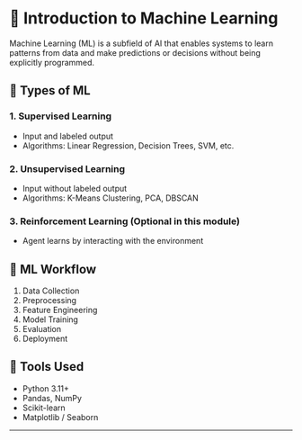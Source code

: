 # 📘 Introduction to Machine Learning

Machine Learning (ML) is a subfield of AI that enables systems to learn patterns from data and make predictions or decisions without being explicitly programmed.

## 🧪 Types of ML

### 1. Supervised Learning
- Input and labeled output
- Algorithms: Linear Regression, Decision Trees, SVM, etc.

### 2. Unsupervised Learning
- Input without labeled output
- Algorithms: K-Means Clustering, PCA, DBSCAN

### 3. Reinforcement Learning (Optional in this module)
- Agent learns by interacting with the environment

## 🔁 ML Workflow
1. Data Collection
2. Preprocessing
3. Feature Engineering
4. Model Training
5. Evaluation
6. Deployment

## 🧰 Tools Used
- Python 3.11+
- Pandas, NumPy
- Scikit-learn
- Matplotlib / Seaborn

---


